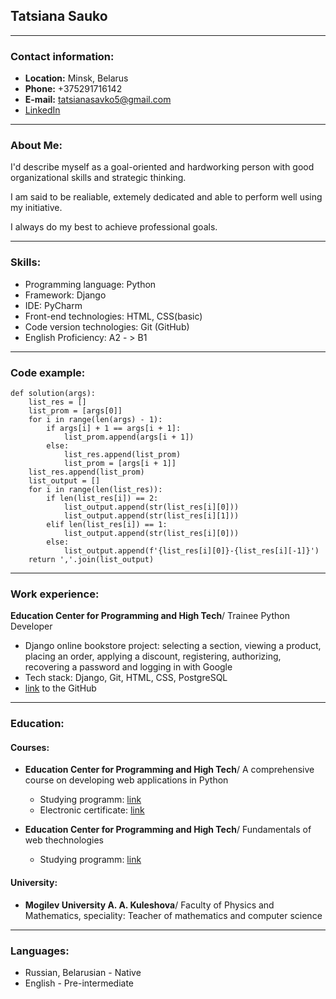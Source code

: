 ## Tatsiana Sauko

***
### Contact information:
* **Location:** Minsk, Belarus
* **Phone:** +375291716142
* **E-mail:** tatsianasavko5@gmail.com
* [LinkedIn](https://www.linkedin.com/in/tatsiana-savko-278104230)

***
### About Me:
I'd describe myself as a goal-oriented and hardworking person with good organizational skills and strategic thinking.

I am said to be realiable, extemely dedicated and able to perform well using my initiative.

I always do my best to achieve professional goals.

***
### Skills:
* Programming language: Python
* Framework: Django
* IDE:  PyCharm
* Front-end technologies: HTML, CSS(basic)
* Code version technologies: Git (GitHub)
* English Proficiency: A2 - > B1

***
### Code example:
```
def solution(args):
    list_res = []
    list_prom = [args[0]]
    for i in range(len(args) - 1):
        if args[i] + 1 == args[i + 1]:
            list_prom.append(args[i + 1])
        else:
            list_res.append(list_prom)
            list_prom = [args[i + 1]]
    list_res.append(list_prom)
    list_output = []
    for i in range(len(list_res)):
        if len(list_res[i]) == 2:
            list_output.append(str(list_res[i][0]))
            list_output.append(str(list_res[i][1]))
        elif len(list_res[i]) == 1:
            list_output.append(str(list_res[i][0]))
        else:
            list_output.append(f'{list_res[i][0]}-{list_res[i][-1]}')
    return ','.join(list_output)
```

***
### Work experience:
**Education Center for Programming and High Tech**/ Trainee Python Developer
* Django online bookstore project: selecting a section, viewing a product, placing an order, applying a discount, registering, authorizing, recovering a password and logging in with Google
* Tech stack: Django, Git, HTML, CSS, PostgreSQL
* [link](https://github.com/TatsianaSauko/DjangoProject) to the GitHub

***
### Education:
#### Courses:
* **Education Center for Programming and High Tech**/ A comprehensive course on developing web applications in Python
  + Studying programm: [link](https://www.it-academy.by/course/python-developer/pt-python-developer/?set_city=84)
  + Electronic certificate: [link](https://disk.yandex.ru/i/_9Cnl6tSXR3CKA)

* **Education Center for Programming and High Tech**/ Fundamentals of web thechnologies
  * Studying programm: [link](https://www.it-academy.by/course/asp-net-developer/proektirovanie-veb-stranits-dlya-programmistov-/)
#### University:
* **Mogilev University A. A. Kuleshova**/ Faculty of Physics and Mathematics, speciality: Teacher of mathematics and computer science

***
### Languages:
* Russian, Belarusian - Native
* English - Pre-intermediate
